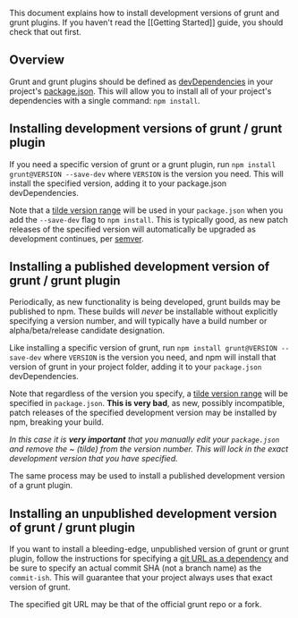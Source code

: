 This document explains how to install development versions of grunt and grunt plugins.  If you haven't read the [[Getting Started]] guide, you should check that out first.

## Overview
Grunt and grunt plugins should be defined as [devDependencies](https://npmjs.org/doc/json.html#devDependencies) in your project's [package.json](https://npmjs.org/doc/json.html).  This will allow you to install all of your project's dependencies with a single command: `npm install`.

## Installing development versions of grunt / grunt plugin 
If you need a specific version of grunt or a grunt plugin, run `npm install grunt@VERSION --save-dev` where `VERSION` is the version you need.  This will install the specified version, adding it to your package.json devDependencies.

Note that a [tilde version range] will be used in your `package.json` when you add the `--save-dev` flag to `npm install`. This is typically good, as new patch releases of the specified version will automatically be upgraded as development continues, per [semver].

[tilde version range]: https://npmjs.org/doc/json.html#Tilde-Version-Ranges
[semver]: http://semver.org

## Installing a published development version of grunt / grunt plugin
Periodically, as new functionality is being developed, grunt builds may be published to npm. These builds will _never_ be installable without explicitly specifying a version number, and will typically have a build number or alpha/beta/release candidate designation.

Like installing a specific version of grunt, run `npm install grunt@VERSION --save-dev` where `VERSION` is the version you need, and npm will install that version of grunt in your project folder, adding it to your `package.json` devDependencies.

Note that regardless of the version you specify, a [tilde version range][] will be specified in `package.json`. **This is very bad**, as new, possibly incompatible, patch releases of the specified development version may be installed by npm, breaking your build.

_In this case it is **very important** that you manually edit your `package.json` and remove the ~ (tilde) from the version number. This will lock in the exact development version that you have specified._

The same process may be used to install a published development version of a grunt plugin.

## Installing an unpublished development version of grunt / grunt plugin
If you want to install a bleeding-edge, unpublished version of grunt or grunt plugin, follow the instructions for specifying a [git URL as a dependency](https://npmjs.org/doc/json.html#Git-URLs-as-Dependencies) and be sure to specify an actual commit SHA (not a branch name) as the `commit-ish`. This will guarantee that your project always uses that exact version of grunt.

The specified git URL may be that of the official grunt repo or a fork.